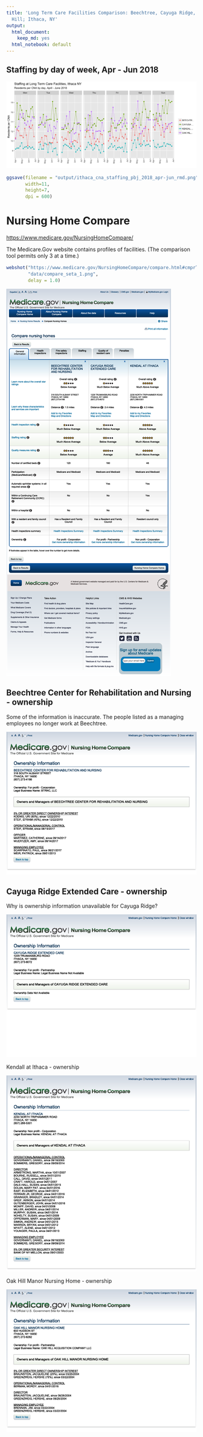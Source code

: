 ```yaml
---
title: 'Long Term Care Facilities Comparison: Beechtree, Cayuga Ridge, Kendall, Oak
  Hill; Ithaca, NY'
output:
  html_document: 
    keep_md: yes
  html_notebook: default
---
```











## Staffing by day of week, Apr - Jun 2018


![](compare_seta_eda1_files/figure-html/unnamed-chunk-1-1.png)<!-- -->



```r
ggsave(filename = "output/ithaca_cna_staffing_pbj_2018_apr-jun_rmd.png",
       width=11,
       height=7,
       dpi = 600)
```

# Nursing Home Compare

https://www.medicare.gov/NursingHomeCompare/


The Medicare.Gov website contains profiles of facilities. (The comparison tool permits only 3 at a time.)



```r
webshot("https://www.medicare.gov/NursingHomeCompare/compare.html#cmprTab=0&cmprID=335017%2C335249%2C335793&cmprDist=1.5%2C2.4%2C4.3&lat=42.435511&lng=-76.5257007&loc=14850",
        "data/compare_seta_1.png",
        delay = 1.0)
```

![](compare_seta_eda1_files/figure-html/unnamed-chunk-3-1.png)<!-- -->

## Beechtree Center for Rehabilitation and Nursing - ownership

Some of the information is inaccurate. The people listed as a managing employees no longer work at Beechtree.  

![](compare_seta_eda1_files/figure-html/unnamed-chunk-4-1.png)<!-- -->


## Cayuga Ridge Extended Care - ownership

Why is ownership information unavailable for Cayuga Ridge?

![](compare_seta_eda1_files/figure-html/unnamed-chunk-5-1.png)<!-- -->

Kendall at Ithaca - ownership

![](compare_seta_eda1_files/figure-html/unnamed-chunk-6-1.png)<!-- -->


Oak Hill Manor Nursing Home - ownership

![](compare_seta_eda1_files/figure-html/unnamed-chunk-7-1.png)<!-- -->



